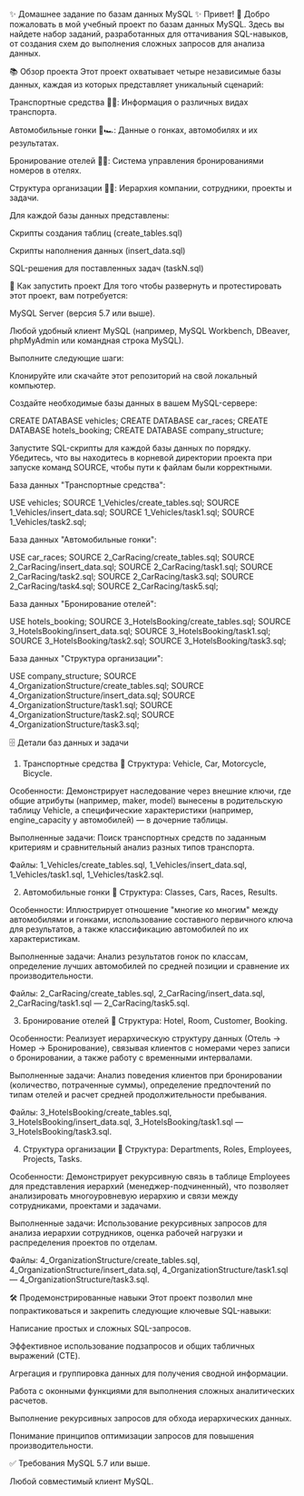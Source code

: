 ✨ Домашнее задание по базам данных MySQL ✨
Привет! 👋 Добро пожаловать в мой учебный проект по базам данных MySQL. Здесь вы найдете набор заданий, разработанных для оттачивания SQL-навыков, от создания схем до выполнения сложных запросов для анализа данных.

📚 Обзор проекта
Этот проект охватывает четыре независимые базы данных, каждая из которых представляет уникальный сценарий:

Транспортные средства 🚗💨: Информация о различных видах транспорта.

Автомобильные гонки 🏁🏎️: Данные о гонках, автомобилях и их результатах.

Бронирование отелей 🏨🔑: Система управления бронированиями номеров в отелях.

Структура организации 🏢👥: Иерархия компании, сотрудники, проекты и задачи.

Для каждой базы данных представлены:

Скрипты создания таблиц (create_tables.sql)

Скрипты наполнения данных (insert_data.sql)

SQL-решения для поставленных задач (taskN.sql)

🚀 Как запустить проект
Для того чтобы развернуть и протестировать этот проект, вам потребуется:

MySQL Server (версия 5.7 или выше).

Любой удобный клиент MySQL (например, MySQL Workbench, DBeaver, phpMyAdmin или командная строка MySQL).

Выполните следующие шаги:

Клонируйте или скачайте этот репозиторий на свой локальный компьютер.

Создайте необходимые базы данных в вашем MySQL-сервере:

CREATE DATABASE vehicles;
CREATE DATABASE car_races;
CREATE DATABASE hotels_booking;
CREATE DATABASE company_structure;

Запустите SQL-скрипты для каждой базы данных по порядку. Убедитесь, что вы находитесь в корневой директории проекта при запуске команд SOURCE, чтобы пути к файлам были корректными.

База данных "Транспортные средства":

USE vehicles;
SOURCE 1_Vehicles/create_tables.sql;
SOURCE 1_Vehicles/insert_data.sql;
SOURCE 1_Vehicles/task1.sql;
SOURCE 1_Vehicles/task2.sql;

База данных "Автомобильные гонки":

USE car_races;
SOURCE 2_CarRacing/create_tables.sql;
SOURCE 2_CarRacing/insert_data.sql;
SOURCE 2_CarRacing/task1.sql;
SOURCE 2_CarRacing/task2.sql;
SOURCE 2_CarRacing/task3.sql;
SOURCE 2_CarRacing/task4.sql;
SOURCE 2_CarRacing/task5.sql;

База данных "Бронирование отелей":

USE hotels_booking;
SOURCE 3_HotelsBooking/create_tables.sql;
SOURCE 3_HotelsBooking/insert_data.sql;
SOURCE 3_HotelsBooking/task1.sql;
SOURCE 3_HotelsBooking/task2.sql;
SOURCE 3_HotelsBooking/task3.sql;

База данных "Структура организации":

USE company_structure;
SOURCE 4_OrganizationStructure/create_tables.sql;
SOURCE 4_OrganizationStructure/insert_data.sql;
SOURCE 4_OrganizationStructure/task1.sql;
SOURCE 4_OrganizationStructure/task2.sql;
SOURCE 4_OrganizationStructure/task3.sql;

🗄️ Детали баз данных и задачи
1. Транспортные средства 🚗
Структура: Vehicle, Car, Motorcycle, Bicycle.

Особенности: Демонстрирует наследование через внешние ключи, где общие атрибуты (например, maker, model) вынесены в родительскую таблицу Vehicle, а специфические характеристики (например, engine_capacity у автомобилей) — в дочерние таблицы.

Выполненные задачи: Поиск транспортных средств по заданным критериям и сравнительный анализ разных типов транспорта.

Файлы: 1_Vehicles/create_tables.sql, 1_Vehicles/insert_data.sql, 1_Vehicles/task1.sql, 1_Vehicles/task2.sql.

2. Автомобильные гонки 🏁
Структура: Classes, Cars, Races, Results.

Особенности: Иллюстрирует отношение "многие ко многим" между автомобилями и гонками, использование составного первичного ключа для результатов, а также классификацию автомобилей по их характеристикам.

Выполненные задачи: Анализ результатов гонок по классам, определение лучших автомобилей по средней позиции и сравнение их производительности.

Файлы: 2_CarRacing/create_tables.sql, 2_CarRacing/insert_data.sql, 2_CarRacing/task1.sql — 2_CarRacing/task5.sql.

3. Бронирование отелей 🏨
Структура: Hotel, Room, Customer, Booking.

Особенности: Реализует иерархическую структуру данных (Отель → Номер → Бронирование), связывая клиентов с номерами через записи о бронировании, а также работу с временными интервалами.

Выполненные задачи: Анализ поведения клиентов при бронировании (количество, потраченные суммы), определение предпочтений по типам отелей и расчет средней продолжительности пребывания.

Файлы: 3_HotelsBooking/create_tables.sql, 3_HotelsBooking/insert_data.sql, 3_HotelsBooking/task1.sql — 3_HotelsBooking/task3.sql.

4. Структура организации 🏢
Структура: Departments, Roles, Employees, Projects, Tasks.

Особенности: Демонстрирует рекурсивную связь в таблице Employees для представления иерархий (менеджер-подчиненный), что позволяет анализировать многоуровневую иерархию и связи между сотрудниками, проектами и задачами.

Выполненные задачи: Использование рекурсивных запросов для анализа иерархии сотрудников, оценка рабочей нагрузки и распределения проектов по отделам.

Файлы: 4_OrganizationStructure/create_tables.sql, 4_OrganizationStructure/insert_data.sql, 4_OrganizationStructure/task1.sql — 4_OrganizationStructure/task3.sql.

🛠️ Продемонстрированные навыки
Этот проект позволил мне попрактиковаться и закрепить следующие ключевые SQL-навыки:

Написание простых и сложных SQL-запросов.

Эффективное использование подзапросов и общих табличных выражений (CTE).

Агрегация и группировка данных для получения сводной информации.

Работа с оконными функциями для выполнения сложных аналитических расчетов.

Выполнение рекурсивных запросов для обхода иерархических данных.

Понимание принципов оптимизации запросов для повышения производительности.

✅ Требования
MySQL 5.7 или выше.

Любой совместимый клиент MySQL.
